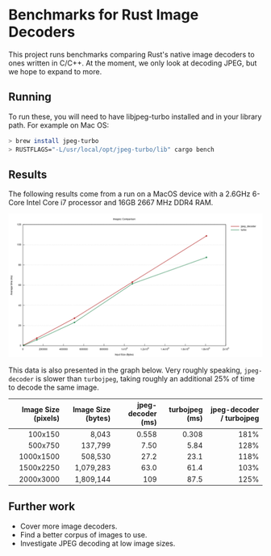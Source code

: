 # Benchmarks for Rust Image Decoders

This project runs benchmarks comparing Rust's native image decoders to ones written in C/C++.
At the moment, we only look at decoding JPEG, but we hope to expand to more.

## Running

To run these, you will need to have libjpeg-turbo installed and in your library path.
For example on Mac OS:

```sh
> brew install jpeg-turbo
> RUSTFLAGS="-L/usr/local/opt/jpeg-turbo/lib" cargo bench
```

## Results

The following results come from a run on a MacOS device with a 2.6GHz 6-Core Intel Core i7 processor and 16GB 2667 MHz DDR4 RAM.

![Line graph displaying JPEG decoding time of turbojpeg and jpeg-decoder on various image sizes.](lines.png)

This data is also presented in the graph below.
Very roughly speaking, `jpeg-decoder` is slower than `turbojpeg`, taking roughly an additional 25%
of time to decode the same image.

| Image Size (pixels) | Image Size (bytes) | jpeg-decoder (ms) | turbojpeg (ms) | jpeg-decoder / turbojpeg |
| ---: | ---: | ---: | ---: | ---: |
| 100x150	| 8,043	    | 0.558	| 0.308	| 181% |
| 500x750	| 137,799	| 7.50	| 5.84	| 128% |
| 1000x1500	| 508,530	| 27.2	| 23.1	| 118% |
| 1500x2250	| 1,079,283	| 63.0	| 61.4	| 103% |
| 2000x3000	| 1,809,144	| 109	| 87.5	| 125% |

## Further work

* Cover more image decoders.
* Find a better corpus of images to use.
* Investigate JPEG decoding at low image sizes.
